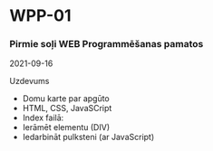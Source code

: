 # WPP-01
### Pirmie soļi WEB Programmēšanas pamatos

2021-09-16

Uzdevums 
* Domu karte par apgūto
* HTML, CSS, JavaSCript
* Index failā:
* Ierāmēt elementu (DIV)
* Iedarbināt pulksteni (ar JavaScript)

